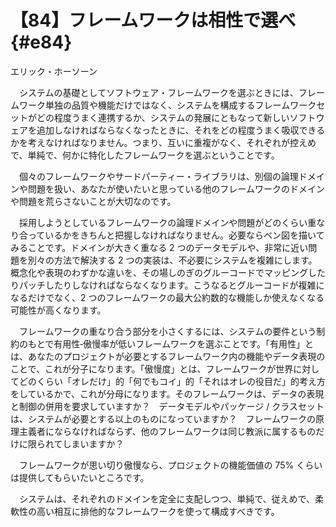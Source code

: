 # 【84】フレームワークは相性で選べ{#e84}

<div class="author">エリック・ホーソーン</div>

　システムの基礎としてソフトウェア・フレームワークを選ぶときには、フレームワーク単独の品質や機能だけではなく、システムを構成するフレームワークセットがどの程度うまく連携するか、システムの発展にともなって新しいソフトウェアを追加しなければならなくなったときに、それをどの程度うまく吸収できるかを考えなければなりません。つまり、互いに重複がなく、それぞれが控えめで、単純で、何かに特化したフレームワークを選ぶということです。

　個々のフレームワークやサードパーティー・ライブラリは、別個の論理ドメインや問題を扱い、あなたが使いたいと思っている他のフレームワークのドメインや問題を荒らさないことが大切なのです。

　採用しようとしているフレームワークの論理ドメインや問題がどのくらい重なり合っているかをきちんと把握しなければなりません。必要ならベン図を描いてみることです。ドメインが大きく重なる 2 つのデータモデルや、非常に近い問題を別々の方法で解決する 2 つの実装は、不必要にシステムを複雑にします。概念化や表現のわずかな違いを、その場しのぎのグルーコードでマッピングしたりパッチしたりしなければならなくなります。こうなるとグルーコードが複雑になるだけでなく、2 つのフレームワークの最大公約数的な機能しか使えなくなる可能性が高くなります。

　フレームワークの重なり合う部分を小さくするには、システムの要件という制約のもとで有用性‐傲慢率が低いフレームワークを選ぶことです。「有用性」とは、あなたのプロジェクトが必要とするフレームワーク内の機能やデータ表現のことで、これが分子になります。「傲慢度」とは、フレームワークが世界に対してどのくらい「オレだけ」的「何でもコイ」的「それはオレの役目だ」的考え方をしているかで、これが分母になります。そのフレームワークは、データの表現と制御の併用を要求していますか？　データモデルやパッケージ / クラスセットは、システムが必要とする以上のものになっていますか？　フレームワークの原理主義者にならなければならず、他のフレームワークは同じ教派に属するものだけに限られてしまいますか？

　フレームワークが思い切り傲慢なら、プロジェクトの機能価値の 75% くらいは提供してもらいたいところです。

　システムは、それぞれのドメインを定全に支配しつつ、単純で、従えめで、柔軟性の高い相互に排他的なフレームワークを使って構成すべきです。
